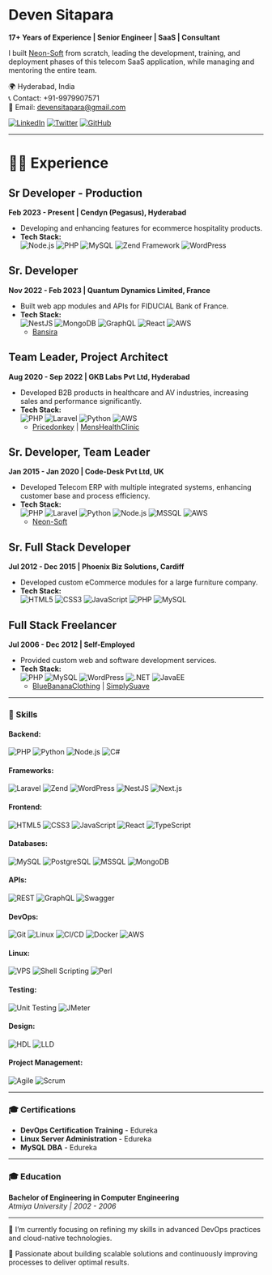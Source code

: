 # Deven Sitapara

**17+ Years of Experience | Senior Engineer | SaaS | Consultant**

I built [Neon-Soft](https://neon-soft.com) from scratch, leading the development, training, and deployment phases of this telecom SaaS application, while managing and mentoring the entire team.



🌍 Hyderabad, India  
📞 Contact: +91-9979907571  
📧 Email: devensitapara@gmail.com  

[![LinkedIn](https://img.shields.io/badge/LinkedIn-0077B5?style=for-the-badge&logo=linkedin&logoColor=white)](https://www.linkedin.com/in/deven-sitapara)
[![Twitter](https://img.shields.io/badge/Twitter-1DA1F2?style=for-the-badge&logo=twitter&logoColor=white)](https://twitter.com/deven_sitapara)
[![GitHub](https://img.shields.io/badge/GitHub-181717?style=for-the-badge&logo=github&logoColor=white)](https://github.com/devatsrs)

---

# 👨‍💻 Experience

## Sr Developer - Production  
**Feb 2023 - Present | Cendyn (Pegasus), Hyderabad**  
- Developing and enhancing features for ecommerce hospitality products.  
- **Tech Stack:**  
  ![Node.js](https://img.shields.io/badge/Node.js-339933?style=for-the-badge&logo=node.js&logoColor=white) 
  ![PHP](https://img.shields.io/badge/PHP-777BB4?style=for-the-badge&logo=php&logoColor=white) 
  ![MySQL](https://img.shields.io/badge/MySQL-4479A1?style=for-the-badge&logo=mysql&logoColor=white) 
  ![Zend Framework](https://img.shields.io/badge/Zend-68B604?style=for-the-badge&logo=zend-framework&logoColor=white) 
  ![WordPress](https://img.shields.io/badge/WordPress-21759B?style=for-the-badge&logo=wordpress&logoColor=white)

## Sr. Developer  
**Nov 2022 - Feb 2023 | Quantum Dynamics Limited, France**  
- Built web app modules and APIs for FIDUCIAL Bank of France.  
- **Tech Stack:**  
  ![NestJS](https://img.shields.io/badge/NestJS-E0234E?style=for-the-badge&logo=nestjs&logoColor=white) 
  ![MongoDB](https://img.shields.io/badge/MongoDB-47A248?style=for-the-badge&logo=mongodb&logoColor=white) 
  ![GraphQL](https://img.shields.io/badge/GraphQL-E10098?style=for-the-badge&logo=graphql&logoColor=white) 
  ![React](https://img.shields.io/badge/React-61DAFB?style=for-the-badge&logo=react&logoColor=black) 
  ![AWS](https://img.shields.io/badge/AWS-232F3E?style=for-the-badge&logo=amazon-aws&logoColor=white)  
  - [Bansira](https://bansira.com)

## Team Leader, Project Architect  
**Aug 2020 - Sep 2022 | GKB Labs Pvt Ltd, Hyderabad**  
- Developed B2B products in healthcare and AV industries, increasing sales and performance significantly.  
- **Tech Stack:**  
  ![PHP](https://img.shields.io/badge/PHP-777BB4?style=for-the-badge&logo=php&logoColor=white) 
  ![Laravel](https://img.shields.io/badge/Laravel-FF2D20?style=for-the-badge&logo=laravel&logoColor=white) 
  ![Python](https://img.shields.io/badge/Python-3776AB?style=for-the-badge&logo=python&logoColor=white) 
  ![AWS](https://img.shields.io/badge/AWS-232F3E?style=for-the-badge&logo=amazon-aws&logoColor=white)  
  - [Pricedonkey](https://pricedonkey.net) | [MensHealthClinic](https://menshealthclinic.com)

## Sr. Developer, Team Leader  
**Jan 2015 - Jan 2020 | Code-Desk Pvt Ltd, UK**  
- Developed Telecom ERP with multiple integrated systems, enhancing customer base and process efficiency.  
- **Tech Stack:**  
  ![PHP](https://img.shields.io/badge/PHP-777BB4?style=for-the-badge&logo=php&logoColor=white) 
  ![Laravel](https://img.shields.io/badge/Laravel-FF2D20?style=for-the-badge&logo=laravel&logoColor=white) 
  ![Python](https://img.shields.io/badge/Python-3776AB?style=for-the-badge&logo=python&logoColor=white) 
  ![Node.js](https://img.shields.io/badge/Node.js-339933?style=for-the-badge&logo=node.js&logoColor=white) 
  ![MSSQL](https://img.shields.io/badge/MSSQL-CC2927?style=for-the-badge&logo=microsoft-sql-server&logoColor=white) 
  ![AWS](https://img.shields.io/badge/AWS-232F3E?style=for-the-badge&logo=amazon-aws&logoColor=white)  
  - [Neon-Soft](http://neon-soft.com)

## Sr. Full Stack Developer  
**Jul 2012 - Dec 2015 | Phoenix Biz Solutions, Cardiff**  
- Developed custom eCommerce modules for a large furniture company.  
- **Tech Stack:**  
![HTML5](https://img.shields.io/badge/HTML5-E34F26?style=for-the-badge&logo=html5&logoColor=white)
![CSS3](https://img.shields.io/badge/CSS3-1572B6?style=for-the-badge&logo=css3&logoColor=white)
![JavaScript](https://img.shields.io/badge/JavaScript-F7DF1E?style=for-the-badge&logo=javascript&logoColor=black)
![PHP](https://img.shields.io/badge/PHP-777BB4?style=for-the-badge&logo=php&logoColor=white)
![MySQL](https://img.shields.io/badge/MySQL-4479A1?style=for-the-badge&logo=mysql&logoColor=white)

## Full Stack Freelancer  
**Jul 2006 - Dec 2012 | Self-Employed**  
- Provided custom web and software development services.  
- **Tech Stack:**  
  ![PHP](https://img.shields.io/badge/PHP-777BB4?style=for-the-badge&logo=php&logoColor=white) 
  ![MySQL](https://img.shields.io/badge/MySQL-4479A1?style=for-the-badge&logo=mysql&logoColor=white) 
  ![WordPress](https://img.shields.io/badge/WordPress-21759B?style=for-the-badge&logo=wordpress&logoColor=white) 
  ![.NET](https://img.shields.io/badge/.NET-5C2D91?style=for-the-badge&logo=.net&logoColor=white) 
  ![JavaEE](https://img.shields.io/badge/JavaEE-5382A1?style=for-the-badge&logo=java&logoColor=white)  
  - [BlueBananaClothing](https://www.bluebananaclothing.com) | [SimplySuave](https://simplysuave.co.nz)


---

### 💼 Skills

#### Backend:
![PHP](https://img.shields.io/badge/PHP-777BB4?style=for-the-badge&logo=php&logoColor=white)
![Python](https://img.shields.io/badge/Python-3776AB?style=for-the-badge&logo=python&logoColor=white)
![Node.js](https://img.shields.io/badge/Node.js-339933?style=for-the-badge&logo=node.js&logoColor=white)
![C#](https://img.shields.io/badge/C%23-239120?style=for-the-badge&logo=c-sharp&logoColor=white)

#### Frameworks:
![Laravel](https://img.shields.io/badge/Laravel-FF2D20?style=for-the-badge&logo=laravel&logoColor=white)
![Zend](https://img.shields.io/badge/Zend-68B604?style=for-the-badge&logo=zend-framework&logoColor=white)
![WordPress](https://img.shields.io/badge/WordPress-21759B?style=for-the-badge&logo=wordpress&logoColor=white)
![NestJS](https://img.shields.io/badge/NestJS-E0234E?style=for-the-badge&logo=nestjs&logoColor=white)
![Next.js](https://img.shields.io/badge/Next.js-000000?style=for-the-badge&logo=next.js&logoColor=white)

#### Frontend:
![HTML5](https://img.shields.io/badge/HTML5-E34F26?style=for-the-badge&logo=html5&logoColor=white)
![CSS3](https://img.shields.io/badge/CSS3-1572B6?style=for-the-badge&logo=css3&logoColor=white)
![JavaScript](https://img.shields.io/badge/JavaScript-F7DF1E?style=for-the-badge&logo=javascript&logoColor=black)
![React](https://img.shields.io/badge/React-61DAFB?style=for-the-badge&logo=react&logoColor=black)
![TypeScript](https://img.shields.io/badge/TypeScript-007ACC?style=for-the-badge&logo=typescript&logoColor=white)

#### Databases:
![MySQL](https://img.shields.io/badge/MySQL-4479A1?style=for-the-badge&logo=mysql&logoColor=white)
![PostgreSQL](https://img.shields.io/badge/PostgreSQL-336791?style=for-the-badge&logo=postgresql&logoColor=white)
![MSSQL](https://img.shields.io/badge/MSSQL-CC2927?style=for-the-badge&logo=microsoft-sql-server&logoColor=white)
![MongoDB](https://img.shields.io/badge/MongoDB-47A248?style=for-the-badge&logo=mongodb&logoColor=white)

#### APIs:
![REST](https://img.shields.io/badge/REST-02569B?style=for-the-badge&logo=rest-api&logoColor=white)
![GraphQL](https://img.shields.io/badge/GraphQL-E10098?style=for-the-badge&logo=graphql&logoColor=white)
![Swagger](https://img.shields.io/badge/Swagger-85EA2D?style=for-the-badge&logo=swagger&logoColor=black)

#### DevOps:
![Git](https://img.shields.io/badge/Git-F05032?style=for-the-badge&logo=git&logoColor=white)
![Linux](https://img.shields.io/badge/Linux-FCC624?style=for-the-badge&logo=linux&logoColor=black)
![CI/CD](https://img.shields.io/badge/CI%2FCD-4479A1?style=for-the-badge&logo=ci-cd&logoColor=white)
![Docker](https://img.shields.io/badge/Docker-2496ED?style=for-the-badge&logo=docker&logoColor=white)
![AWS](https://img.shields.io/badge/AWS-232F3E?style=for-the-badge&logo=amazon-aws&logoColor=white)

#### Linux:
![VPS](https://img.shields.io/badge/VPS-327FC7?style=for-the-badge&logo=linux&logoColor=white)
![Shell Scripting](https://img.shields.io/badge/Shell_Scripting-4EAA25?style=for-the-badge&logo=gnu-bash&logoColor=white)
![Perl](https://img.shields.io/badge/Perl-39457E?style=for-the-badge&logo=perl&logoColor=white)

#### Testing:
![Unit Testing](https://img.shields.io/badge/Unit_Testing-6DB33F?style=for-the-badge&logo=testing-library&logoColor=white)
![JMeter](https://img.shields.io/badge/JMeter-D22128?style=for-the-badge&logo=apache-jmeter&logoColor=white)

#### Design:
![HDL](https://img.shields.io/badge/HDL-FF0000?style=for-the-badge&logo=verilog&logoColor=white)
![LLD](https://img.shields.io/badge/LLD-00599C?style=for-the-badge&logo=logical-design&logoColor=white)

#### Project Management:
![Agile](https://img.shields.io/badge/Agile-0277BD?style=for-the-badge&logo=agile&logoColor=white)
![Scrum](https://img.shields.io/badge/Scrum-6DB33F?style=for-the-badge&logo=scrum&logoColor=white)

---

### 🎓 Certifications

- **DevOps Certification Training** - Edureka
- **Linux Server Administration** - Edureka
- **MySQL DBA** - Edureka

---

### 🎓 Education

**Bachelor of Engineering in Computer Engineering**  
*Atmiya University | 2002 - 2006*

---

🌱 I’m currently focusing on refining my skills in advanced DevOps practices and cloud-native technologies. 

🚀 Passionate about building scalable solutions and continuously improving processes to deliver optimal results.
